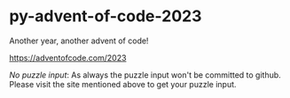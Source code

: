 # py-advent-of-code-2023

Another year, another advent of code!

https://adventofcode.com/2023

*No puzzle input*: 
As always the puzzle input won't be committed to github. 
Please visit the site mentioned above to get your puzzle input.
